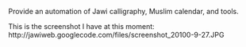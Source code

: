 Provide an automation of Jawi calligraphy, Muslim calendar, and tools.
<p />
This is the screenshot I have at this moment:<br />
http://jawiweb.googlecode.com/files/screenshot_20100-9-27.JPG